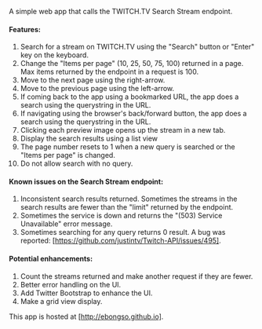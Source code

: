 A simple web app that calls the TWITCH.TV Search Stream endpoint.

#### Features:

1. Search for a stream on TWITCH.TV using the "Search" button or "Enter" key on the keyboard.
2. Change the "Items per page" (10, 25, 50, 75, 100) returned in a page. Max items returned by the endpoint in a request is 100.
3. Move to the next page using the right-arrow.
4. Move to the previous page using the left-arrow.
5. If coming back to the app using a bookmarked URL, the app does a search using the querystring in the URL.
6. If navigating using the browser's back/forward button, the app does a search using the querystring in the URL.
7. Clicking each preview image opens up the stream in a new tab.
8. Display the search results using a list view
9. The page number resets to 1 when a new query is searched or the "Items per page" is changed.
10. Do not allow search with no query.

#### Known issues on the Search Stream endpoint:

1. Inconsistent search results returned. Sometimes the streams in the search results are fewer than the "limit" returned by the endpoint.
2. Sometimes the service is down and returns the "(503) Service Unavailable" error message.
3. Sometimes searching for any query returns 0 result. A bug was reported: [https://github.com/justintv/Twitch-API/issues/495].

#### Potential enhancements:

1. Count the streams returned and make another request if they are fewer.
2. Better error handling on the UI.
3. Add Twitter Bootstrap to enhance the UI. 
4. Make a grid view display.

This app is hosted at [http://ebongso.github.io].

[http://ebongso.github.io]:http://ebongso.github.io
[https://github.com/justintv/Twitch-API/issues/495]:https://github.com/justintv/Twitch-API/issues/495